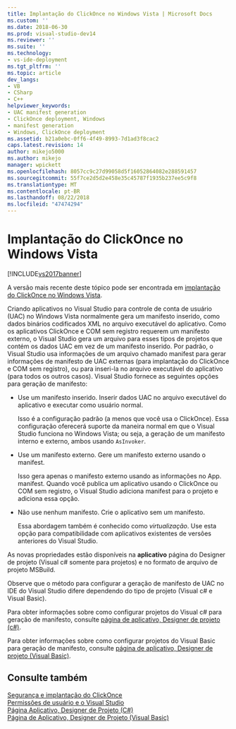 ```yaml
---
title: Implantação do ClickOnce no Windows Vista | Microsoft Docs
ms.custom: ''
ms.date: 2018-06-30
ms.prod: visual-studio-dev14
ms.reviewer: ''
ms.suite: ''
ms.technology:
- vs-ide-deployment
ms.tgt_pltfrm: ''
ms.topic: article
dev_langs:
- VB
- CSharp
- C++
helpviewer_keywords:
- UAC manifest generation
- ClickOnce deployment, Windows
- manifest generation
- Windows, ClickOnce deployment
ms.assetid: b21a0ebc-0ff6-4f49-8993-7d1ad3f8cac2
caps.latest.revision: 14
author: mikejo5000
ms.author: mikejo
manager: wpickett
ms.openlocfilehash: 8057cc9c27d99058d5f16052864082e288591457
ms.sourcegitcommit: 55f7ce2d5d2e458e35c45787f1935b237ee5c9f8
ms.translationtype: MT
ms.contentlocale: pt-BR
ms.lasthandoff: 08/22/2018
ms.locfileid: "47474294"
---
```

# <a name="clickonce-deployment-on-windows-vista"></a>Implantação do ClickOnce no Windows Vista
[!INCLUDE[vs2017banner](../includes/vs2017banner.md)]

A versão mais recente deste tópico pode ser encontrada em [implantação do ClickOnce no Windows Vista](https://docs.microsoft.com/visualstudio/deployment/clickonce-deployment-on-windows-vista).  
  
Criando aplicativos no Visual Studio para controle de conta de usuário (UAC) no Windows Vista normalmente gera um manifesto inserido, como dados binários codificados XML no arquivo executável do aplicativo. Como os aplicativos ClickOnce e COM sem registro requerem um manifesto externo, o Visual Studio gera um arquivo para esses tipos de projetos que contém os dados UAC em vez de um manifesto inserido. Por padrão, o Visual Studio usa informações de um arquivo chamado manifest para gerar informações de manifesto de UAC externas (para implantação do ClickOnce e COM sem registro), ou para inseri-la no arquivo executável do aplicativo (para todos os outros casos). Visual Studio fornece as seguintes opções para geração de manifesto:  
  
-   Use um manifesto inserido. Inserir dados UAC no arquivo executável do aplicativo e executar como usuário normal.  
  
     Isso é a configuração padrão (a menos que você usa o ClickOnce). Essa configuração oferecerá suporte da maneira normal em que o Visual Studio funciona no Windows Vista; ou seja, a geração de um manifesto interno e externo, ambos usando `AsInvoker`.  
  
-   Use um manifesto externo. Gere um manifesto externo usando o manifest.  
  
     Isso gera apenas o manifesto externo usando as informações no App. manifest. Quando você publica um aplicativo usando o ClickOnce ou COM sem registro, o Visual Studio adiciona manifest para o projeto e adiciona essa opção.  
  
-   Não use nenhum manifesto. Crie o aplicativo sem um manifesto.  
  
     Essa abordagem também é conhecido como *virtualização*. Use esta opção para compatibilidade com aplicativos existentes de versões anteriores do Visual Studio.  
  
 As novas propriedades estão disponíveis na **aplicativo** página do Designer de projeto (Visual c# somente para projetos) e no formato de arquivo de projeto MSBuild.  
  
 Observe que o método para configurar a geração de manifesto de UAC no IDE do Visual Studio difere dependendo do tipo de projeto (Visual c# e Visual Basic).  
  
 Para obter informações sobre como configurar projetos do Visual c# para geração de manifesto, consulte [página de aplicativo, Designer de projeto (c#)](../ide/reference/application-page-project-designer-csharp.md).  
  
 Para obter informações sobre como configurar projetos do Visual Basic para geração de manifesto, consulte [página de aplicativo, Designer de projeto (Visual Basic)](../ide/reference/application-page-project-designer-visual-basic.md).  
  
## <a name="see-also"></a>Consulte também  
 [Segurança e implantação do ClickOnce](../deployment/clickonce-security-and-deployment.md)   
 [Permissões de usuário e o Visual Studio](http://msdn.microsoft.com/en-us/d5c55084-1e7b-4b61-b478-137db01c0fc0)   
 [Página Aplicativo, Designer de Projeto (C#)](../ide/reference/application-page-project-designer-csharp.md)   
 [Página de Aplicativo, Designer de Projeto (Visual Basic)](../ide/reference/application-page-project-designer-visual-basic.md)



